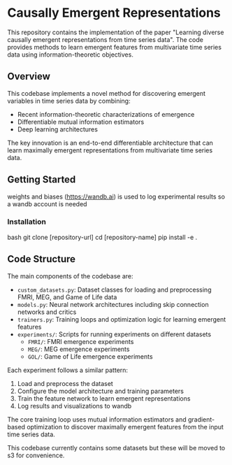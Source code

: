 # Causally Emergent Representations

This repository contains the implementation of the paper "Learning diverse causally emergent representations from time series data". The code provides methods to learn emergent features from multivariate time series data using information-theoretic objectives.

## Overview

This codebase implements a novel method for discovering emergent variables in time series data by combining:
- Recent information-theoretic characterizations of emergence
- Differentiable mutual information estimators
- Deep learning architectures

The key innovation is an end-to-end differentiable architecture that can learn maximally emergent representations from multivariate time series data.

## Getting Started

weights and biases (https://wandb.ai) is used to log experimental results so a wandb account is needed

### Installation
bash
git clone [repository-url]
cd [repository-name]
pip install -e .

## Code Structure

The main components of the codebase are:

- `custom_datasets.py`: Dataset classes for loading and preprocessing FMRI, MEG, and Game of Life data
- `models.py`: Neural network architectures including skip connection networks and critics
- `trainers.py`: Training loops and optimization logic for learning emergent features
- `experiments/`: Scripts for running experiments on different datasets
  - `FMRI/`: FMRI emergence experiments
  - `MEG/`: MEG emergence experiments 
  - `GOL/`: Game of Life emergence experiments

Each experiment follows a similar pattern:
1. Load and preprocess the dataset
2. Configure the model architecture and training parameters
3. Train the feature network to learn emergent representations
4. Log results and visualizations to wandb

The core training loop uses mutual information estimators and gradient-based optimization to discover maximally emergent features from the input time series data.

This codebase currently contains some datasets but these will be moved to s3 for convenience.
